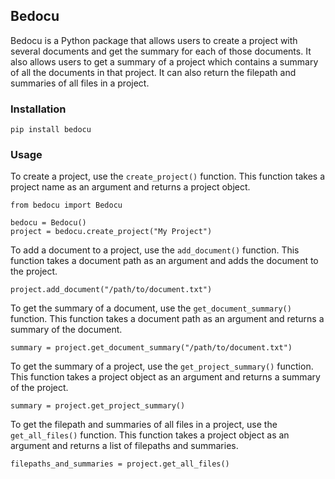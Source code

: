 ## Bedocu

Bedocu is a Python package that allows users to create a project with several documents and get the summary for each of those documents. It also allows users to get a summary of a project which contains a summary of all the documents in that project. It can also return the filepath and summaries of all files in a project.

### Installation

```
pip install bedocu
```

### Usage

To create a project, use the `create_project()` function. This function takes a project name as an argument and returns a project object.

```
from bedocu import Bedocu

bedocu = Bedocu()
project = bedocu.create_project("My Project")
```

To add a document to a project, use the `add_document()` function. This function takes a document path as an argument and adds the document to the project.

```
project.add_document("/path/to/document.txt")
```

To get the summary of a document, use the `get_document_summary()` function. This function takes a document path as an argument and returns a summary of the document.

```
summary = project.get_document_summary("/path/to/document.txt")
```

To get the summary of a project, use the `get_project_summary()` function. This function takes a project object as an argument and returns a summary of the project.

```
summary = project.get_project_summary()
```

To get the filepath and summaries of all files in a project, use the `get_all_files()` function. This function takes a project object as an argument and returns a list of filepaths and summaries.

```
filepaths_and_summaries = project.get_all_files()
```
